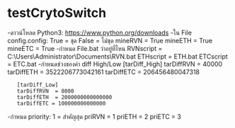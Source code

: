 # testCrytoSwitch
-ดาวน์โหลด Python3: https://www.python.org/downloads
-ใน File config.config: True = ชุด False = ไม่ขุด
       mineRVN = True
       mineETH = True
       mineETC = True
-กำหนด File.bat ว่าอยู่ที่ไหน
       RVNscript = C:\Users\Administrator\Documents\RVN.bat
       ETHscript = ETH.bat
       ETCscript = ETC.bat
-กำหนดช่วงของค่า diff High/Low
       [tarDiff_High]
       tarDiffRVN = 40000
       tarDiffETH = 3522206773042161
       tarDiffETC = 206456480047318


       [tarDiff_Low]
       tarDiffRVN  = 8000
       tarDiffETH  = 2000000000000000
       tarDiffETC = 100000000000000

-กำหนด priority: 1 = สำคัญสุด
       priRVN = 1
       priETH = 2
       priETC = 3
